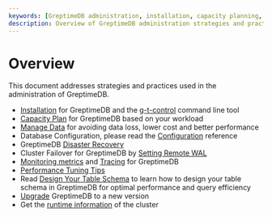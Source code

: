 ```yaml
---
keywords: [GreptimeDB administration, installation, capacity planning, data management, configuration, disaster recovery, monitoring, performance tuning, upgrading, runtime information]
description: Overview of GreptimeDB administration strategies and practices, including installation, capacity planning, data management, configuration, disaster recovery, remote WAL setup, monitoring, performance tuning, upgrading, and runtime information.
---
```


# Overview

This document addresses strategies and practices used in the administration of GreptimeDB.

* [Installation](/getting-started/installation/overview.md) for GreptimeDB and the [g-t-control](/reference/gtctl.md) command line tool
* [Capacity Plan](/user-guide/administration/capacity-plan.md) for GreptimeDB based on your workload
* [Manage Data](/user-guide/administration/manage-data/overview.md) for avoiding data loss, lower cost and better performance
* Database Configuration, please read the [Configuration](/user-guide/deployments/configuration.md) reference
* GreptimeDB [Disaster Recovery](/user-guide/administration/disaster-recovery/overview.md)
* Cluster Failover for GreptimeDB by [Setting Remote WAL](./remote-wal/quick-start.md)
* [Monitoring metrics](/user-guide/administration/monitoring/export-metrics.md) and [Tracing](/user-guide/administration/monitoring/tracing.md) for GreptimeDB
* [Performance Tuning Tips](/user-guide/administration/performance-tuning-tips.md)
* Read [Design Your Table Schema](./design-table.md) to learn how to design your table schema in GreptimeDB for optimal performance and query efficiency
* [Upgrade](/user-guide/administration/upgrade.md) GreptimeDB to a new version
* Get the [runtime information](/user-guide/administration/runtime-info.md) of the cluster
